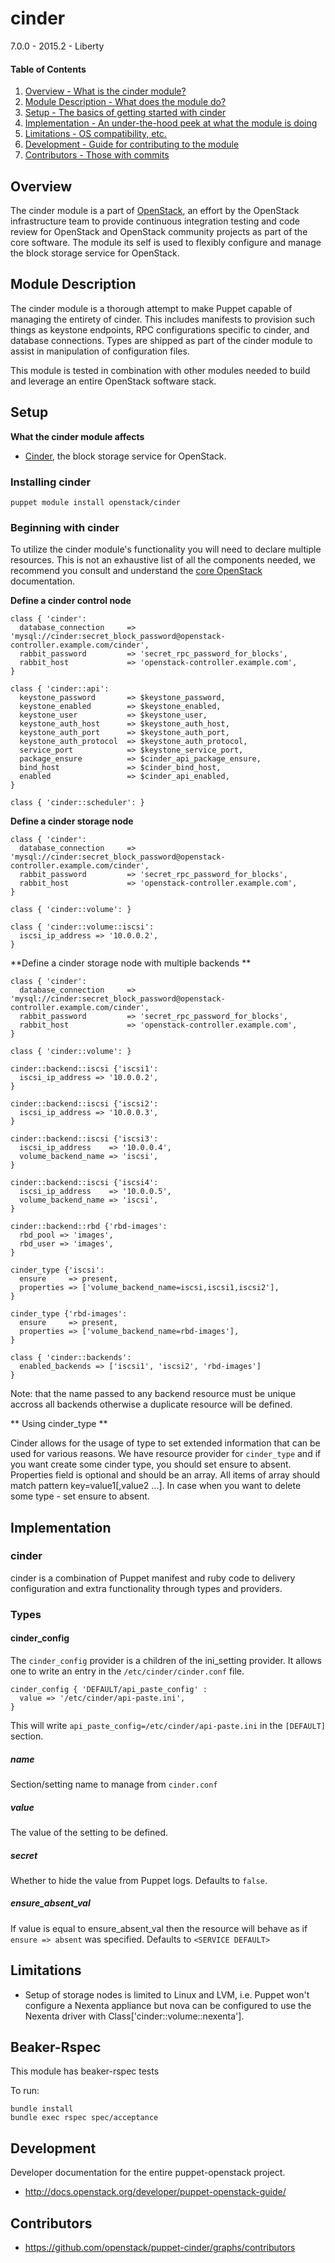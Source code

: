 cinder
======

7.0.0 - 2015.2 - Liberty

#### Table of Contents

1. [Overview - What is the cinder module?](#overview)
2. [Module Description - What does the module do?](#module-description)
3. [Setup - The basics of getting started with cinder](#setup)
4. [Implementation - An under-the-hood peek at what the module is doing](#implementation)
5. [Limitations - OS compatibility, etc.](#limitations)
6. [Development - Guide for contributing to the module](#development)
7. [Contributors - Those with commits](#contributors)

Overview
--------

The cinder module is a part of [OpenStack](https://www.openstack.org),
an effort by the OpenStack infrastructure team to provide continuous
integration testing and code review for OpenStack and OpenStack community
projects as part of the core software. The module its self is used to flexibly
configure and manage the block storage service for OpenStack.

Module Description
------------------

The cinder module is a thorough attempt to make Puppet capable of managing
the entirety of cinder. This includes manifests to provision such things as
keystone endpoints, RPC configurations specific to cinder, and database
connections. Types are shipped as part of the cinder module to assist in
manipulation of configuration files.

This module is tested in combination with other modules needed to build
and leverage an entire OpenStack software stack.

Setup
-----

**What the cinder module affects**

* [Cinder](https://wiki.openstack.org/wiki/Cinder), the block storage service
  for OpenStack.

### Installing cinder

    puppet module install openstack/cinder

### Beginning with cinder

To utilize the cinder module's functionality you will need to declare
multiple resources. This is not an exhaustive list of all the components
needed, we recommend you consult and understand the
[core OpenStack](http://docs.openstack.org) documentation.

**Define a cinder control node**

```puppet
class { 'cinder':
  database_connection     => 'mysql://cinder:secret_block_password@openstack-controller.example.com/cinder',
  rabbit_password         => 'secret_rpc_password_for_blocks',
  rabbit_host             => 'openstack-controller.example.com',
}

class { 'cinder::api':
  keystone_password       => $keystone_password,
  keystone_enabled        => $keystone_enabled,
  keystone_user           => $keystone_user,
  keystone_auth_host      => $keystone_auth_host,
  keystone_auth_port      => $keystone_auth_port,
  keystone_auth_protocol  => $keystone_auth_protocol,
  service_port            => $keystone_service_port,
  package_ensure          => $cinder_api_package_ensure,
  bind_host               => $cinder_bind_host,
  enabled                 => $cinder_api_enabled,
}

class { 'cinder::scheduler': }
```

**Define a cinder storage node**

```puppet
class { 'cinder':
  database_connection     => 'mysql://cinder:secret_block_password@openstack-controller.example.com/cinder',
  rabbit_password         => 'secret_rpc_password_for_blocks',
  rabbit_host             => 'openstack-controller.example.com',
}

class { 'cinder::volume': }

class { 'cinder::volume::iscsi':
  iscsi_ip_address => '10.0.0.2',
}
```

**Define a cinder storage node with multiple backends **

```puppet
class { 'cinder':
  database_connection     => 'mysql://cinder:secret_block_password@openstack-controller.example.com/cinder',
  rabbit_password         => 'secret_rpc_password_for_blocks',
  rabbit_host             => 'openstack-controller.example.com',
}

class { 'cinder::volume': }

cinder::backend::iscsi {'iscsi1':
  iscsi_ip_address => '10.0.0.2',
}

cinder::backend::iscsi {'iscsi2':
  iscsi_ip_address => '10.0.0.3',
}

cinder::backend::iscsi {'iscsi3':
  iscsi_ip_address    => '10.0.0.4',
  volume_backend_name => 'iscsi',
}

cinder::backend::iscsi {'iscsi4':
  iscsi_ip_address    => '10.0.0.5',
  volume_backend_name => 'iscsi',
}

cinder::backend::rbd {'rbd-images':
  rbd_pool => 'images',
  rbd_user => 'images',
}

cinder_type {'iscsi':
  ensure     => present,
  properties => ['volume_backend_name=iscsi,iscsi1,iscsi2'],
}

cinder_type {'rbd-images':
  ensure     => present,
  properties => ['volume_backend_name=rbd-images'],
}

class { 'cinder::backends':
  enabled_backends => ['iscsi1', 'iscsi2', 'rbd-images']
}
```

Note: that the name passed to any backend resource must be unique accross all
      backends otherwise a duplicate resource will be defined.

** Using cinder_type **

Cinder allows for the usage of type to set extended information that can be
used for various reasons. We have resource provider for ``cinder_type``
and if you want create some cinder type, you should set ensure to absent.
Properties field is optional and should be an array. All items of array
should match pattern key=value1[,value2 ...]. In case when you want to
delete some type - set ensure to absent.


Implementation
--------------

### cinder

cinder is a combination of Puppet manifest and ruby code to delivery
configuration and extra functionality through types and providers.

### Types

#### cinder_config

The `cinder_config` provider is a children of the ini_setting provider.
It allows one to write an entry in the `/etc/cinder/cinder.conf` file.

```puppet
cinder_config { 'DEFAULT/api_paste_config' :
  value => '/etc/cinder/api-paste.ini',
}
```

This will write `api_paste_config=/etc/cinder/api-paste.ini` in the `[DEFAULT]` section.

##### name

Section/setting name to manage from `cinder.conf`

##### value

The value of the setting to be defined.

##### secret

Whether to hide the value from Puppet logs. Defaults to `false`.

##### ensure_absent_val

If value is equal to ensure_absent_val then the resource will behave as if
`ensure => absent` was specified. Defaults to `<SERVICE DEFAULT>`

Limitations
------------

* Setup of storage nodes is limited to Linux and LVM, i.e. Puppet won't
  configure a Nexenta appliance but nova can be configured to use the Nexenta
  driver with Class['cinder::volume::nexenta'].

Beaker-Rspec
------------

This module has beaker-rspec tests

To run:

```shell
bundle install
bundle exec rspec spec/acceptance
```

Development
-----------

Developer documentation for the entire puppet-openstack project.

* http://docs.openstack.org/developer/puppet-openstack-guide/

Contributors
------------

* https://github.com/openstack/puppet-cinder/graphs/contributors
